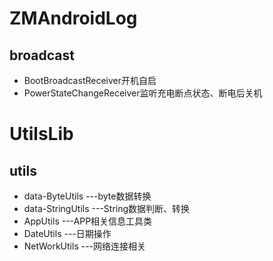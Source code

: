 # ZMAndroidLog #
## broadcast
* BootBroadcastReceiver开机自启
* PowerStateChangeReceiver监听充电断点状态、断电后关机

# UtilsLib
## utils
* data-ByteUtils ---byte数据转换
* data-StringUtils ---String数据判断、转换
* AppUtils ---APP相关信息工具类
* DateUtils ---日期操作
* NetWorkUtils ---网络连接相关